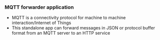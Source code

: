 ### MQTT forwarder application

* MQTT is a connectivity protocol for machine to machine interaction/Internet of Things 
* This standalone app can forward messages in JSON or protocol buffer format from an MQTT server to an HTTP service

